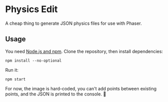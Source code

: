 # Physics Edit

A cheap thing to generate JSON physics files for use with Phaser.

## Usage

You need [Node.js and npm](https://nodejs.org/). Clone the repository, then install dependencies:

```
npm install --no-optional
```

Run it:

```
npm start
```

For now, the image is hard-coded, you can't add points between existing points, and the JSON is printed to the console. 💩